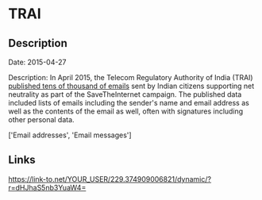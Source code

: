 # TRAI

## Description

Date: 2015-04-27

Description:
In April 2015, the Telecom Regulatory Authority of India (TRAI) <a href="http://www.dnaindia.com/scitech/report-email-savetheinternet-net-neutrality-campaign-public-privacy-spam-phishing-2081037" target="_blank" rel="noopener">published tens of thousand of emails</a> sent by Indian citizens supporting net neutrality as part of the SaveTheInternet campaign. The published data included lists of emails including the sender's name and email address as well as the contents of the email as well, often with signatures including other personal data.


['Email addresses', 'Email messages']

## Links

https://link-to.net/YOUR_USER/229.374909006821/dynamic/?r=dHJhaS5nb3YuaW4=